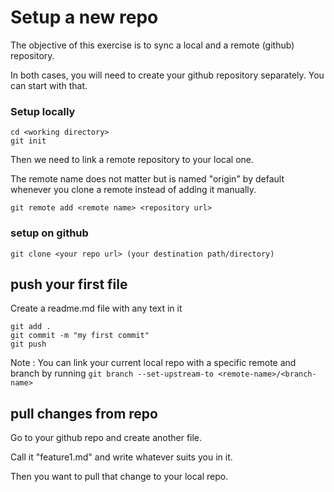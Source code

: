 # Setup a new repo

The objective of this exercise is to sync a local and a remote (github) repository.

In both cases, you will need to create your github repository separately. You can start with that.

### Setup locally

```
cd <working directory>
git init
```

Then we need to link a remote repository to your local one. 

The remote name does not matter but is named "origin" by default whenever you clone a remote instead of adding it manually.

`git remote add <remote name> <repository url>`

### setup on github

 `git clone <your repo url> (your destination path/directory)`

## push your first file

Create a readme.md file with any text in it

```
git add .
git commit -m "my first commit"
git push
```

Note : You can link your current local repo with a specific remote and branch by running `git branch --set-upstream-to <remote-name>/<branch-name>`

## pull changes from repo

Go to your github repo and create another file.

Call it "feature1.md" and write whatever suits you in it.

Then you want to pull that change to your local repo.

